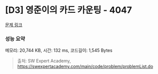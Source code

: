 # [D3] 영준이의 카드 카운팅 - 4047 

[문제 링크](https://swexpertacademy.com/main/code/problem/problemDetail.do?contestProbId=AWIsY84KEPMDFAWN) 

### 성능 요약

메모리: 20,744 KB, 시간: 132 ms, 코드길이: 1,545 Bytes



> 출처: SW Expert Academy, https://swexpertacademy.com/main/code/problem/problemList.do